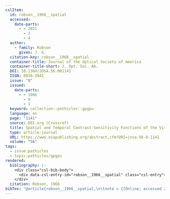 ```yaml
---
cslItem:
  id: robson__1966__spatial
  accessed:
    date-parts:
      - - 2021
        - 2
        - 4
  author:
    - family: Robson
      given: J. G.
  citation-key: robson__1966__spatial
  container-title: Journal of the Optical Society of America
  container-title-short: J. Opt. Soc. Am.
  DOI: 10.1364/JOSA.56.001141
  ISSN: 0030-3941
  issue: "8"
  issued:
    date-parts:
      - - 1966
        - 8
        - 1
  keyword: collection::pathicles::gpgpu
  language: en
  page: "1141"
  source: DOI.org (Crossref)
  title: Spatial and Temporal Contrast-Sensitivity Functions of the Visual System
  type: article-journal
  URL: https://www.osapublishing.org/abstract.cfm?URI=josa-56-8-1141
  volume: "56"
tags:
  - issue:pathicles
  - topic:pathicles/gpgpu
rendered:
  bibliography: |-
    <div class="csl-bib-body">
      <div data-csl-entry-id="robson__1966__spatial" class="csl-entry">Robson, J.G. 1966 “Spatial and Temporal Contrast-Sensitivity Functions of the Visual System,” <i>Journal of the Optical Society of America</i>, 56(8), p. 1141. doi:10.1364/JOSA.56.001141.</div>
    </div>
  citation: Robson, 1966
bibTex: "@article{robson__1966__spatial,\n\tnote = {[Online; accessed 2021-02-04]},\n\tauthor = {Robson, J. G.},\n\tjournal = {Journal of the Optical Society of America},\n\tnumber = {8},\n\tyear = {1966},\n\tmonth = {aug 1},\n\tpages = {1141},\n\ttitle = {Spatial and {Temporal} {Contrast}-{Sensitivity} {Functions} of the {Visual} {System}},\n\thowpublished = {https://www.osapublishing.org/abstract.cfm?URI=josa-56-8-1141},\n\tvolume = {56},\n}\n\n"
---
```

